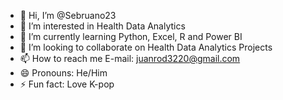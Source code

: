 - 👋 Hi, I’m @Sebruano23
- 👀 I’m interested in Health Data Analytics
- 🌱 I’m currently learning Python, Excel, R and Power BI
- 💞️ I’m looking to collaborate on Health Data Analytics Projects
- 📫 How to reach me E-mail: juanrod3220@gmail.com 
- 😄 Pronouns: He/Him
- ⚡ Fun fact: Love K-pop

<!---
Sebruano23/Sebruano23 is a ✨ special ✨ repository because its `README.md` (this file) appears on your GitHub profile.
You can click the Preview link to take a look at your changes.
--->
